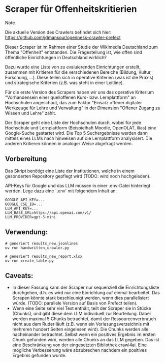 
# Scraper für Offenheitskritierien

> [!NOTE]  
> Die aktuelle Version des Crawlers befindet sich hier:
> https://github.com/jdmansour/openness-crawler-prefect

Dieser Scraper ist im Rahmen einer Studie der Wikimedia Deutschland zum Thema "Offenheit" entstanden. Die Fragestellung ist, wie offen sind öffentliche Einrichtungen in Deutschland wirklich?

Dazu wurde eine Liste von zu evaluierenden Einrichtungen erstellt, zusammen mit Kritieren für die verschiedenen Bereiche (Bildung, Kultur, Forschung, ...). Diese teilen sich in operative Kriterien (was ist die Praxis) und strategische Kriterien (z.B. was steht in einer Leitline).

Für die erste Version des Scrapers haben wir uns das operative Kriterium "Vorhandensein einer quelloffenen Kurs- bzw. Lernplattform" an Hochschulen angeschaut, das zum Faktor "Einsatz offener digitaler Werkzeuge für Lehre und Verwaltung" in der Dimension "Offener Zugang zu Wissen und Lehre" zählt. 

Der Scraper geht eine Liste der Hochschulen durch, wobei für jede Hochschule und Lernplattform (Beispielhaft Moodle, OpenOLAT, Ilias) eine Google-Suche gestartet wird. Die Top 5 Suchergebnisse werden dann mittels eines LLMs nach hinweisen auf die Lernplattform analysisert. Die anderen Kritieren können in analoger Weise abgefragt werden.

## Vorbereitung

Das Skript benötigt eine Liste der Institutionen, welche in einem gesonderten Repository gepflegt wird (TODO: wird noch hochgeladen).

API-Keys für Google und das LLM müssen in einer .env-Datei hinterlegt werden. Lege dazu eine `.env' mit folgendem Inhalt an:

```
GOOGLE_API_KEY=...
GOOGLE_CSE_ID=...
LLM_API_KEY=...
LLM_BASE_URL=https://api.openai.com/v1/
LLM_PROVIDER=gpt-5-mini
```

## Verwendung:

    # generiert results_new.jsonlines
    uv run handwritten_crawler.py
    
    # generiert results_new_report.xlsx
    uv run create_table.py

## Caveats:
- In dieser Fassung kann der Scraper nur sequenziell die Einrichtungsliste durchgehen, d.h. es wird nur eine Einrichtung auf einmal bearbeitet. Das Scrapen könnte stark beschleunigt werden, wenn dies parallelisiert würde. (TODO: parallele Version auf Basis von Prefect teilen).
- Wenn eine Seite sehr viel Text enthält, teilt der Scraper sie in Stücke (Chunks), und gibt diese dem LLM individuell zur Beurteilung. Dabei werden maximal 5 Chunks betrachtet, damit der Ressourcenverbrauch nicht aus dem Ruder läuft (z.B. wenn ein Vorlesungsverzeichnis mit mehreren hundert Seiten eingelesen wird). Die Chunks werden alle nacheinander betrachtet. Selbst wenn ein positives Ergebnis im ersten Chunk gefunden wird, werden alle Chunks an das LLM gegeben. Das ist eine Beschränkung von der eingesetzten Bibliothek crawl4ai. Eine mögliche Verbesserung wäre abzubrechen nachdem ein positives Ergebnis gefunden wurde.